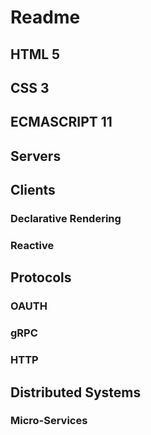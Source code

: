 # Readme

## HTML 5

## CSS 3

## ECMASCRIPT 11

## Servers 

## Clients
### Declarative Rendering
### Reactive 

## Protocols
### OAUTH
### gRPC
### HTTP

## Distributed Systems
### Micro-Services 
